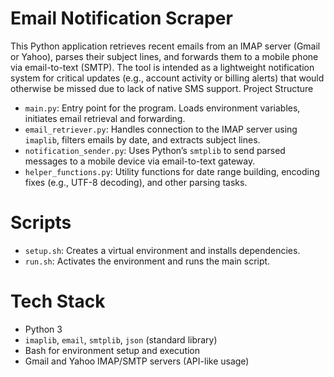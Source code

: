 # Email Notification Scraper

This Python application retrieves recent emails from an IMAP server (Gmail or Yahoo), parses their subject lines, and forwards them to a mobile phone via email-to-text (SMTP). The tool is intended as a lightweight notification system for critical updates (e.g., account activity or billing alerts) that would otherwise be missed due to lack of native SMS support.
Project Structure
* `main.py`: Entry point for the program. Loads environment variables, initiates email retrieval and forwarding.
* `email_retriever.py`: Handles connection to the IMAP server using `imaplib`, filters emails by date, and extracts subject lines.
* `notification_sender.py`: Uses Python’s `smtplib` to send parsed messages to a mobile device via email-to-text gateway.
* `helper_functions.py`: Utility functions for date range building, encoding fixes (e.g., UTF-8 decoding), and other parsing tasks.

# Scripts
* `setup.sh`: Creates a virtual environment and installs dependencies.
* `run.sh`: Activates the environment and runs the main script.

# Tech Stack
* Python 3
* `imaplib`, `email`, `smtplib`, `json` (standard library)
* Bash for environment setup and execution
* Gmail and Yahoo IMAP/SMTP servers (API-like usage)
